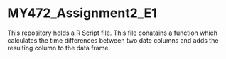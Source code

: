 # MY472_Assignment2_E1

This repository holds a R Script file. This file conatains a function which calculates the time differences between two date columns and adds the resulting column to the data frame.
